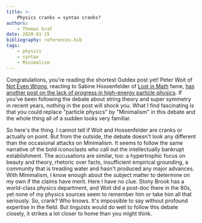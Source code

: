 ```yaml
---
title: >-
    Physics cranks = syntax cranks?
authors:
    - Thomas Graf
date: 2020-01-15
bibliography: references.bib
tags:
    - physics
    - syntax
    - Minimalism
---
```


<!-- START_SUMMARY_BLOCK -->
Congratulations, you're reading the shortest Outdex post yet!
Peter Woit of [Not Even Wrong](https://www.math.columbia.edu/~woit/wordpress/),
reacting to Sabine Hossenfelder of [Lost in Math](https://smile.amazon.com/Lost-Math-Beauty-Physics-Astray/dp/0465094252) fame,
[has another post on the lack of progress in high-energy particle physics](https://www.math.columbia.edu/~woit/wordpress/?p=11551).
If you've been following the debate about string theory and super symmetry in recent years, nothing in the post will shock you.
What I find fascinating is that you could replace "particle physics" by "Minimalism" in this debate and the whole thing all of a sudden looks very familiar.
<!-- END_SUMMARY_BLOCK -->

So here's the thing.
I cannot tell if Woit and Hossenfelder are cranks or actually on point.
But from the outside, the debate doesn't look any different than the occasional attacks on Minimalism.
It seems to follow the same narrative of the bold iconoclasts who call out the intellectually bankrupt establishment.
The accusations are similar, too: a hypertrophic focus on beauty and theory, rhetoric over facts, insufficient empirical grounding, a community that is treading water and hasn't produced any major advances.
With Minimalism, I know enough about the subject matter to determine on my own if the claims have merit.
Here I have no clue.
Stony Brook has a world-class physics department, and Woit did a post-doc there in the 80s, yet none of my physics sources seem to remember him or take him all that seriously.
So, crank?
Who knows.
It's impossible to say without profound expertise in the field.
But linguists would do well to follow this debate closely, it strikes a lot closer to home than you might think.
